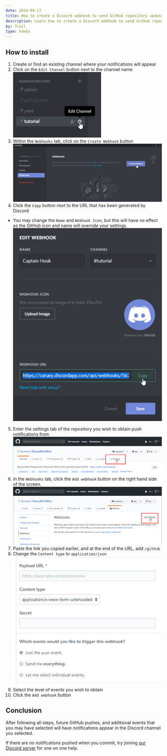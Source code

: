 ```yaml
---
date: 2019-04-17
title: How to create a Discord webhook to send GitHub repository updates to your Discord channel
description: Learn how to create a Discord webhook to send GitHub repository updates to keep up to date with what your development team is doing on GitHub.
by: 7coil
type: howto
---
```


## How to install
1. Create or find an existing channel where your notifications will appear
2. Click on the `Edit Channel` button next to the channel name  
   ![Click Settings](/assets/img/howto/20190417-add-github-webhook/editchannel.png)
3. Within the `Webhooks` tab, click on the `Create Webhook` button  
   ![Create Webhook](/assets/img/howto/20190417-add-github-webhook/createwebhook.png)
4. Click the `Copy` button next to the URL that has been generated by Discord
  - You may change the `Name` and `Webhook Icon`, but this will have no effect
    as the GitHub icon and name will override your settings.  
   ![Copy Webhook](/assets/img/howto/20190417-add-github-webhook/copywebhook.png)
5. Enter the settings tab of the repository you wish to obtain push notifications from  
   ![Click Settings](/assets/img/howto/20190417-add-github-webhook/clicksettings.png)
6. In the `Webhooks` tab, click the `Add webhook` button on the right hand side of the screen.  
   ![Add Webhook](/assets/img/howto/20190417-add-github-webhook/addwebhook.png)
7. Paste the link you copied earlier, and at the end of the URL, add `/github`
8. Change the `Content type` to `application/json`  
   ![Appending `/github` to the URL](/assets/img/howto/20190417-add-github-webhook/editpayload.gif)
9. Select the level of events you wish to obtain
10. Click the `Add webhook` button

## Conclusion
After following all steps, future GitHub pushes, and additional events that you may have selected
will have notifications appear in the Discord channel you selected.

If there are no notifications pushed when you commit,
try joining [our Discord server]({{site.data.strings.discord}}) for one on one help.
